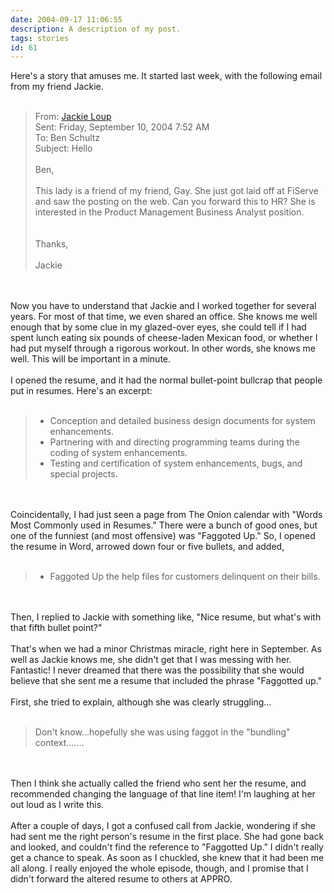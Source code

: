 ```yaml
---
date: 2004-09-17 11:06:55
description: A description of my post.
tags: stories
id: 61
---
```

Here's a story that amuses me.  It started last week, with the following email from my friend Jackie.<br />
<br />
<blockquote>From:  <a href="mailto:Jackie@starmountlife.com">Jackie Loup</a><br />
Sent: Friday, September 10, 2004 7:52 AM<br />
To: Ben Schultz<br />
Subject: Hello<br />
<br />
Ben,<br />
<br />
This lady is a friend of my friend, Gay.  She just got laid off at FiServe and saw the posting on the web.  Can you forward this to HR?  She is interested in the Product Management Business Analyst position.<br />
<br />
<br />
Thanks,<br />
<br />
Jackie</blockquote>
<!--more--><br /><br />Now you have to understand that Jackie and I worked together for several years.  For most of that time, we even shared an office.  She knows me well enough that by some clue in my glazed-over eyes, she could tell if I had spent lunch eating six pounds of cheese-laden Mexican food, or whether I had put myself through a rigorous workout.  In other words, she knows me well.  This will be important in a minute.<br />
<br />
I opened the resume, and it had the normal bullet-point bullcrap that people put in resumes.  Here's an excerpt:<br />
<br />
<blockquote><ul><li>Conception and detailed business design documents for system enhancements.<br />
</li><li>Partnering with and directing programming teams during the coding of system enhancements.<br />
</li><li>Testing and certification of system enhancements, bugs, and special projects.</li></ul></blockquote><br />
<br />
Coincidentally, I had just seen a page from The Onion calendar with "Words Most Commonly used in Resumes."  There were a bunch of good ones, but one of the funniest (and most offensive) was "Faggoted Up."  So, I opened the resume in Word, arrowed down four or five bullets, and added,<br />
<br />
<blockquote><ul><li>Faggoted Up the help files for customers delinquent on their bills.</li></ul></blockquote><br />
<br />
Then, I replied to Jackie with something like, "Nice resume, but what's with that fifth bullet point?"<br />
<br />
That's when we had a minor Christmas miracle, right here in September.  As well as Jackie knows me, she didn't get that I was messing with her.  Fantastic!  I never dreamed that there was the possibility that she would believe that she sent me a resume that included the phrase "Faggotted up."<br />
<br />
First, she tried to explain, although she was clearly struggling...<br />
<br />
<blockquote>Don't know...hopefully she was using faggot in the "bundling" context.......</blockquote><br />
<br />
Then I think she actually called the friend who sent her the resume, and recommended changing the language of that line item!  I'm laughing at her out loud as I write this.<br />
<br />
After a couple of days, I got a confused call from Jackie, wondering if she had sent me the right person's resume in the first place.  She had gone back and looked, and couldn't find the reference to "Faggotted Up."  I didn't really get a chance to speak.  As soon as I chuckled, she knew that it had been me all along.  I really enjoyed the whole episode, though, and I promise that I didn't forward the altered resume to others at APPRO.
